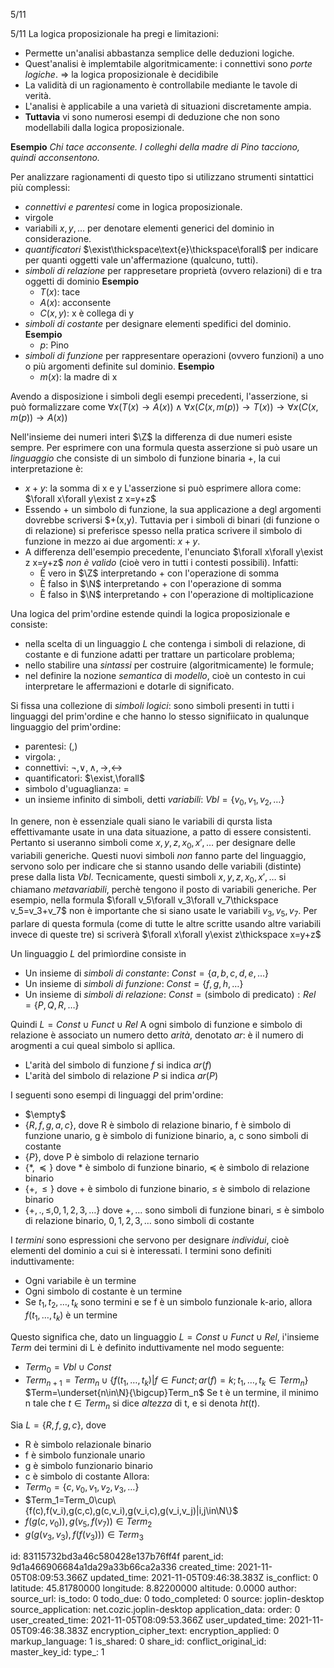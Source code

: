 5/11

5/11
La logica proposizionale ha pregi e limitazioni:
- Permette un'analisi abbastanza semplice delle deduzioni logiche.
- Quest'analisi è implemtabile algoritmicamente: i connettivi sono *porte logiche*. $\Rightarrow$ la logica proposizionale è decidibile
- La validità di un ragionamento è controllabile mediante le tavole di verità.
- L'analisi è applicabile a una varietà di situazioni discretamente ampia.
- **Tuttavia** vi sono numerosi esempi di deduzione che non sono modellabili dalla logica proposizionale.

**Esempio**
*Chi tace acconsente. I colleghi della madre di Pino tacciono, quindi acconsentono.*

Per analizzare ragionamenti di questo tipo si utilizzano strumenti sintattici più complessi:
- *connettivi e parentesi* come in logica proposizionale.
- virgole
- variabili $x,y,\dots$ per denotare elementi generici del dominio in considerazione.
- *quantificatori* $\exist\thickspace\text{e}\thickspace\forall$ per indicare per quanti oggetti vale un'affermazione (qualcuno, tutti).
- *simboli di relazione* per rappresetare proprietà (ovvero relazioni) di e tra oggetti di dominio
**Esempio**
	- $T(x):$ tace
	- $A(x):$ acconsente
	- $C(x,y):$ x è collega di y
- *simboli di costante* per designare elementi spedifici del dominio.
**Esempio**
	- $p:$ Pino
- *simboli di funzione* per rappresentare operazioni (ovvero funzioni) a uno o più argomenti definite sul dominio.
**Esempio**
	- $m(x):$ la madre di x

Avendo a disposizione i simboli degli esempi precedenti, l'asserzione, si può formalizzare come
$\forall x(T(x)\rightarrow A(x))\land\forall x(C(x,m(p))\rightarrow T(x))\rightarrow\forall x(C(x,m(p))\rightarrow A(x))$

Nell'insieme dei numeri interi $\Z$ la differenza di due numeri esiste sempre.
Per esprimere con una formula questa asserzione si può usare un *linguaggio* che consiste di un simbolo di funzione binaria $+$, la cui interpretazione è:
- $x+y:$ la somma di x e y
L'asserzione si può esprimere allora come:
$\forall x\forall y\exist z x=y+z$
- Essendo $+$ un simbolo di funzione, la sua applicazione a degl argomenti dovrebbe scriversi $+(x,y). Tuttavia per i simboli di binari (di funzione o di relazione) si preferisce spesso nella pratica scrivere il simbolo di funzione in mezzo ai due argomenti: $x+y$.
- A differenza dell'esempio precedente, l'enunciato
$\forall x\forall y\exist z x=y+z$
*non è valido* (cioè vero in tutti i contesti possibili). Infatti:
	- È vero in $\Z$ interpretando $+$ con l'operazione di somma
	- È falso in $\N$ interpretando $+$ con l'operazione di somma
	- È falso in $\N$ interpretando $+$ con l'operazione di moltiplicazione

Una logica del prim'ordine estende quindi la logica proposizionale e consiste:
- nella scelta di un linguaggio *L* che contenga i simboli di relazione, di costante e di funzione adatti per trattare un particolare problema;
- nello stabilire una *sintassi* per costruire (algoritmicamente) le formule;
- nel definire la nozione *semantica* di *modello*, cioè un contesto in cui interpretare le affermazioni e dotarle di significato.

Si fissa una collezione di *simboli logici*: sono simboli presenti in tutti i linguaggi del prim'ordine e che hanno lo stesso signifiicato in qualunque linguaggio del prim'ordine:
- parentesi: $(,)$
- virgola: $,$
- connettivi: $\neg,\lor,\land,\rightarrow,\leftrightarrow$
- quantificatori: $\exist,\forall$
- simbolo d'uguaglianza: $=$
- un insieme infinito di simboli, detti *variabili*: $Vbl=\{v_0,v_1,v_2,\dots\}$

In genere, non è essenziale quali siano le variabili di qursta lista effettivamante usate in una data situazione, a patto di essere consistenti.
Pertanto si useranno simboli come $x,y,z,x_0,x',\dots$ per designare delle variabili generiche. Questi nuovi simboli *non* fanno parte del linguaggio, servono solo per indicare che si stanno usando delle variabili (distinte) prese dalla lista $Vbl$.
Tecnicamente, questi simboli $x,y,z,x_0,x',\dots$ si chiamano *metavariabili*, perchè tengono il posto di variabili generiche.
Per esempio, nella formula
$\forall v_5\forall v_3\forall v_7\thickspace v_5=v_3+v_7$
non è importante che si siano usate le variabili $v_3,v_5,v_7$.
Per parlare di questa formula (come di tutte le altre scritte usando altre variabili invece di queste tre) si scriverà
$\forall x\forall y\exist z\thickspace x=y+z$

Un linguaggio *L* del primìordine consiste in
- Un insieme di *simboli di constante*: $Const=\{a,b,c,d,e,\dots\}$
- Un insieme di *simboli di funzione*: $Const=\{f,g,h,\dots\}$
- Un insieme di *simboli di relazione*: $Const=(\text{simbolo di predicato}): Rel=\{P,Q,R,\dots\}$

Quindi
$L=Const\cup Funct\cup Rel$
A ogni simbolo di funzione e simbolo di relazione è associato un numero detto *arità*, denotato *ar*: è il numero di arogmenti a cui queal simbolo si apllica.
- L'arità del simbolo di funzione $f$ si indica $ar(f)$
- L'arità del simbolo di relazione $P$ si indica $ar(P)$

I seguenti sono esempi di linguaggi del prim'ordine:
- $\empty$
- $\{R,f,g,a,c\}$, dove R è simbolo di relazione binario, f è simbolo di funzione unario, g è simbolo di funizione binario, a, c sono simboli di costante
- $\{P\}$, dove P è simbolo di relazione ternario
- $\{*,\preceq\}$ dove * è simbolo di funzione binario, $\preceq$ è simbolo di relazione binario
- $\{+,\le\}$ dove + è simbolo di funzione binario, $\le$ è simbolo di relazione binario
- $\{+,.,\le,0,1,2,3,\dots\}$ dove $+,\dots$ sono simboli di funzione binari, $\le$ è simbolo di relazione binario, $0,1,2,3,\dots$ sono simboli di costante

I *termini* sono espressioni che servono per designare *individui*, cioè elementi del dominio a cui si è interessati.
I termini sono definiti induttivamente:
- Ogni variabile è un termine
- Ogni simbolo di costante è un termine
- Se $t_1,t_2,\dots,t_k$ sono termini e se f è un simbolo funzionale k-ario, allora $f(t_1,\dots,t_k)$ è un termine

Questo significa che, dato un linguaggio $L=Const\cup Funct\cup Rel$, i'insieme $Term$ dei termini di L è definito induttivamente nel modo seguente:
- $Term_0=Vbl\cup Const$
- $Term_{n+1}=Term_n\cup \{f(t_1,\dots,t_k)|f\in Funct;ar(f)=k;t_1,\dots,t_k\in Term_n\}$
$Term=\underset{n\in\N}{\bigcup}Term_n$
Se t è un termine, il minimo n tale che $t\in Term_n$ si dice *altezza* di t, e si denota $ht(t)$.

Sia $L=\{R,f,g,c\}$, dove
- R è simbolo relazionale binario
- f è simbolo funzionale unario
- g è simbolo funzionario binario
- c è simbolo di costante
Allora:
- $Term_0=\{c,v_0,v_1,v_2,v_3,\dots\}$
- $Term_1=Term_0\cup\{f(c),f(v_i),g(c,c),g(c,v_i),g(v_i,c),g(v_i,v_j)|i,j\in\N\}$
- $f(g(c,v_0)),g(v_5,f(v_7))\in Term_2$
- $g(g(v_3,v_3),f(f(v_3)))\in Term_3$

id: 83115732bd3a46c580428e137b76ff4f
parent_id: 9d1a466906684a1da29a33b66ca2a336
created_time: 2021-11-05T08:09:53.366Z
updated_time: 2021-11-05T09:46:38.383Z
is_conflict: 0
latitude: 45.81780000
longitude: 8.82200000
altitude: 0.0000
author: 
source_url: 
is_todo: 0
todo_due: 0
todo_completed: 0
source: joplin-desktop
source_application: net.cozic.joplin-desktop
application_data: 
order: 0
user_created_time: 2021-11-05T08:09:53.366Z
user_updated_time: 2021-11-05T09:46:38.383Z
encryption_cipher_text: 
encryption_applied: 0
markup_language: 1
is_shared: 0
share_id: 
conflict_original_id: 
master_key_id: 
type_: 1